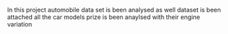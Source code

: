 In this project automobile data set  is been  analysed  as well dataset is been attached  all the car models prize is been  anaylsed with their engine variation  
